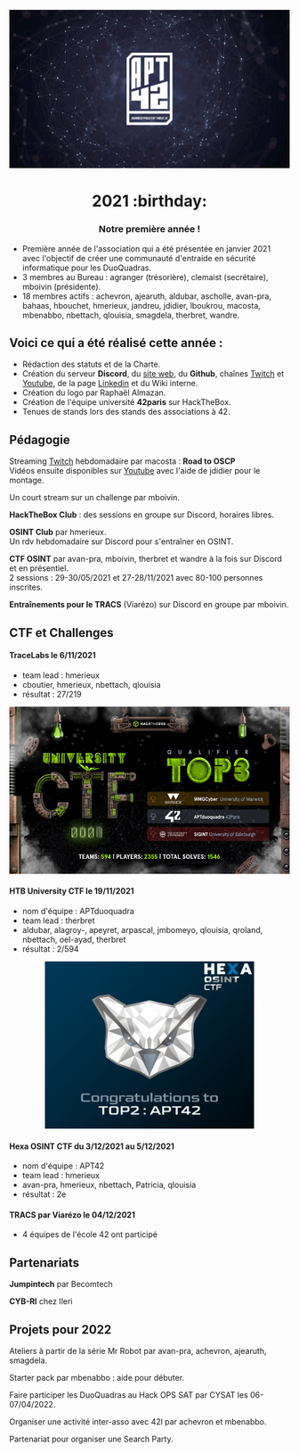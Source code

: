 <p align="center">
  <img src="../assets/apt42_banner.png" alt="APT42 logo" />
</p>

<h1 align="center">
  2021 :birthday:
</h1>
<h3 align="center">
  Notre première année !
</h3>

- Première année de l'association qui a été présentée en janvier 2021 avec l'objectif de créer une communauté d'entraide en sécurité informatique pour les DuoQuadras.
- 3 membres au Bureau : agranger (trésorière), clemaist (secrétaire), mboivin (présidente).
- 18 membres actifs : achevron, ajearuth, aldubar, ascholle, avan-pra, bahaas, hbouchet, hmerieux, jandreu, jdidier, lboukrou, macosta, mbenabbo, nbettach, qlouisia, smagdela, therbret, wandre.

## Voici ce qui a été réalisé cette année :

- Rédaction des statuts et de la Charte.
- Création du serveur **Discord**, du [site web](https://apt42.fr/), du **Github**, chaînes [Twitch](https://www.twitch.tv/apt42_club) et [Youtube](https://www.youtube.com/channel/UCsiiU-HqyHesPC4t3mEMZQw), de la page [Linkedin](https://www.linkedin.com/company/apt42/) et du Wiki interne.
- Création du logo par Raphaël Almazan.
- Création de l'équipe université **42paris** sur HackTheBox.
- Tenues de stands lors des stands des associations à 42.

## Pédagogie

Streaming [Twitch](https://www.twitch.tv/apt42_club) hebdomadaire par macosta : **Road to OSCP**  
Vidéos ensuite disponibles sur [Youtube](https://www.youtube.com/channel/UCsiiU-HqyHesPC4t3mEMZQw) avec l'aide de jdidier pour le montage.

Un court stream sur un challenge par mboivin.

**HackTheBox Club** : des sessions en groupe sur Discord, horaires libres.

**OSINT Club** par hmerieux.  
Un rdv hebdomadaire sur Discord pour s'entraîner en OSINT.

**CTF OSINT** par avan-pra, mboivin, therbret et wandre à la fois sur Discord et en présentiel.  
2 sessions : 29-30/05/2021 et 27-28/11/2021 avec 80-100 personnes inscrites.

**Entraînements pour le TRACS** (Viarézo) sur Discord en groupe par mboivin.

## CTF et Challenges

#### TraceLabs le 6/11/2021
- team lead : hmerieux
- cboutier, hmerieux, nbettach, qlouisia
- résultat : 27/219

<p align="center">
  <img src="htb_univ_ctf.jpeg" alt="HTB University CTF score" height="300" />
</p>

#### HTB University CTF le 19/11/2021
- nom d'équipe : APTduoquadra
- team lead : therbret
- aldubar, alagroy-, apeyret, arpascal, jmbomeyo, qlouisia, qroland, nbettach, oel-ayad, therbret
- résultat : 2/594

<p align="center">
  <img src="hexa_ctf.png" alt="Hexa CTF score" height="300" />
</p>

#### Hexa OSINT CTF du 3/12/2021 au 5/12/2021
- nom d'équipe : APT42
- team lead : hmerieux
- avan-pra, hmerieux, nbettach, Patricia, qlouisia
- résultat : 2e

#### TRACS par Viarézo le 04/12/2021
- 4 équipes de l'école 42 ont participé

## Partenariats

**Jumpintech** par Becomtech

**CYB-RI** chez Ileri

## Projets pour 2022

Ateliers à partir de la série Mr Robot par avan-pra, achevron, ajearuth, smagdela.

Starter pack par mbenabbo : aide pour débuter.

Faire participer les DuoQuadras au Hack OPS SAT par CYSAT les 06-07/04/2022.

Organiser une activité inter-asso avec 42l par achevron et mbenabbo.

Partenariat pour organiser une Search Party.
